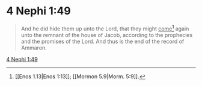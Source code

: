# 4 Nephi 1:49

> And he did hide them up unto the Lord, that they might <u>come</u>[^a] again unto the remnant of the house of Jacob, according to the prophecies and the promises of the Lord. And thus is the end of the record of Ammaron.

[4 Nephi 1:49](https://www.churchofjesuschrist.org/study/scriptures/bofm/4-ne/1?lang=eng&id=p49#p49)


[^a]: [[Enos 1.13|Enos 1:13]]; [[Mormon 5.9|Morm. 5:9]].  
